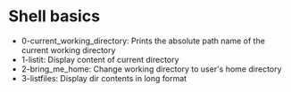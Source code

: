 # Shell basics


- 0-current_working_directory: Prints the absolute path name of the current working directory
- 1-listit: Display content of current directory
- 2-bring_me_home: Change working directory to user's home directory
- 3-listfiles: Display dir contents in long format
